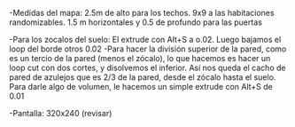 
-Medidas del mapa: 2.5m de alto para los techos. 9x9 a las habitaciones randomizables. 1.5 m horizontales y 0.5 de profundo para las puertas

-Para los zocalos del suelo: El extrude con Alt+S a o.02. Luego bajamos el loop del borde otros 0.02
-Para hacer la división superior de la pared, como es un tercio de la pared (menos el zócalo), lo que hacemos es hacer un loop cut con dos cortes, y disolvemos el inferior. Así nos queda el cacho de pared de azulejos que es 2/3 de la pared, desde el zócalo hasta el suelo. Para darle algo de volumen, le hacemos un simple extrude con Alt+S de 0.01

-Pantalla: 320x240 (revisar)
